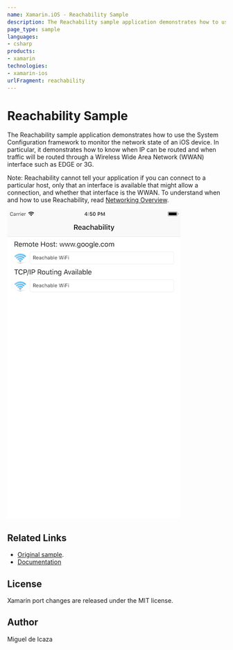 ```yaml
---
name: Xamarin.iOS - Reachability Sample
description: The Reachability sample application demonstrates how to use the System Configuration framework to monitor the network state of an iOS device. In...
page_type: sample
languages:
- csharp
products:
- xamarin
technologies:
- xamarin-ios
urlFragment: reachability
---
```

# Reachability Sample

The Reachability sample application demonstrates how to use the System Configuration framework to monitor the network state of an iOS device. In particular, it demonstrates how to know when IP can be routed and when traffic will be routed through a Wireless Wide Area Network (WWAN) interface such as EDGE or 3G.

Note: Reachability cannot tell your application if you can connect to a particular host, only that an interface is available that might allow a connection, and whether that interface is the WWAN. To understand when and how to use Reachability, read [Networking Overview][1].

[1]: <http://developer.apple.com/library/ios/#documentation/NetworkingInternetWeb/Conceptual/NetworkingOverview/>

![iPhone running Reachability sample](Screenshots/screenshot-1.png)


## Related Links

- [Original sample](https://developer.apple.com/library/archive/samplecode/Reachability/Introduction/Intro.html).
- [Documentation](http://developer.apple.com/library/ios/#documentation/NetworkingInternetWeb/Conceptual/NetworkingOverview/)

## License

Xamarin port changes are released under the MIT license.

## Author

Miguel de Icaza
